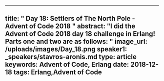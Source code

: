 
---
title: " Day 18: Settlers of The North Pole - Advent of Code 2018
"
abstract: "I did the Advent of Code 2018 day 18 challenge in Erlang! Parts one and two are as follows:
"
image_url: /uploads/images/Day_18.png
speaker1: _speakers/stavros-aronis.md
type: article
keywords: Advent of Code, Erlang
date: 2018-12-18
tags: Erlang,Advent of Code
---
